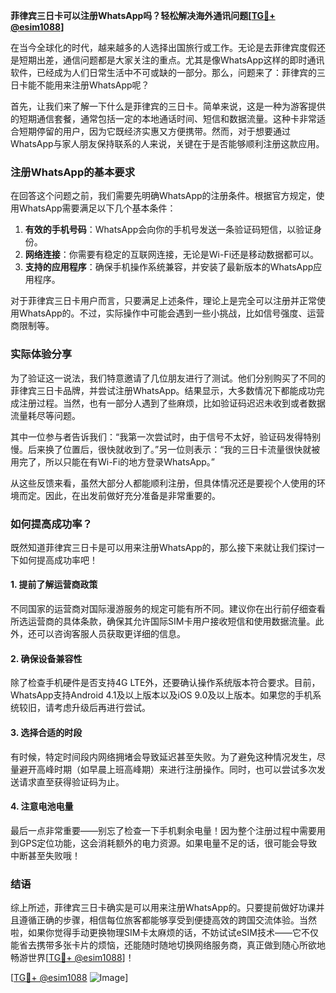 **菲律宾三日卡可以注册WhatsApp吗？轻松解决海外通讯问题[[TG💪+ @esim1088](https://t.me/s/esim1088)]**

在当今全球化的时代，越来越多的人选择出国旅行或工作。无论是去菲律宾度假还是短期出差，通信问题都是大家关注的重点。尤其是像WhatsApp这样的即时通讯软件，已经成为人们日常生活中不可或缺的一部分。那么，问题来了：菲律宾的三日卡能不能用来注册WhatsApp呢？

首先，让我们来了解一下什么是菲律宾的三日卡。简单来说，这是一种为游客提供的短期通信套餐，通常包括一定的本地通话时间、短信和数据流量。这种卡非常适合短期停留的用户，因为它既经济实惠又方便携带。然而，对于想要通过WhatsApp与家人朋友保持联系的人来说，关键在于是否能够顺利注册这款应用。

### 注册WhatsApp的基本要求

在回答这个问题之前，我们需要先明确WhatsApp的注册条件。根据官方规定，使用WhatsApp需要满足以下几个基本条件：

1. **有效的手机号码**：WhatsApp会向你的手机号发送一条验证码短信，以验证身份。
2. **网络连接**：你需要有稳定的互联网连接，无论是Wi-Fi还是移动数据都可以。
3. **支持的应用程序**：确保手机操作系统兼容，并安装了最新版本的WhatsApp应用程序。

对于菲律宾三日卡用户而言，只要满足上述条件，理论上是完全可以注册并正常使用WhatsApp的。不过，实际操作中可能会遇到一些小挑战，比如信号强度、运营商限制等。

### 实际体验分享

为了验证这一说法，我们特意邀请了几位朋友进行了测试。他们分别购买了不同的菲律宾三日卡品牌，并尝试注册WhatsApp。结果显示，大多数情况下都能成功完成注册过程。当然，也有一部分人遇到了些麻烦，比如验证码迟迟未收到或者数据流量耗尽等问题。

其中一位参与者告诉我们：“我第一次尝试时，由于信号不太好，验证码发得特别慢。后来换了位置后，很快就收到了。”另一位则表示：“我的三日卡流量很快就被用完了，所以只能在有Wi-Fi的地方登录WhatsApp。”

从这些反馈来看，虽然大部分人都能顺利注册，但具体情况还是要视个人使用的环境而定。因此，在出发前做好充分准备是非常重要的。

### 如何提高成功率？

既然知道菲律宾三日卡是可以用来注册WhatsApp的，那么接下来就让我们探讨一下如何提高成功率吧！

#### 1. 提前了解运营商政策

不同国家的运营商对国际漫游服务的规定可能有所不同。建议你在出行前仔细查看所选运营商的具体条款，确保其允许国际SIM卡用户接收短信和使用数据流量。此外，还可以咨询客服人员获取更详细的信息。

#### 2. 确保设备兼容性

除了检查手机硬件是否支持4G LTE外，还要确认操作系统版本符合要求。目前，WhatsApp支持Android 4.1及以上版本以及iOS 9.0及以上版本。如果您的手机系统较旧，请考虑升级后再进行尝试。

#### 3. 选择合适的时段

有时候，特定时间段内网络拥堵会导致延迟甚至失败。为了避免这种情况发生，尽量避开高峰时期（如早晨上班高峰期）来进行注册操作。同时，也可以尝试多次发送请求直至获得验证码为止。

#### 4. 注意电池电量

最后一点非常重要——别忘了检查一下手机剩余电量！因为整个注册过程中需要用到GPS定位功能，这会消耗额外的电力资源。如果电量不足的话，很可能会导致中断甚至失败哦！

### 结语

综上所述，菲律宾三日卡确实是可以用来注册WhatsApp的。只要提前做好功课并且遵循正确的步骤，相信每位旅客都能够享受到便捷高效的跨国交流体验。当然啦，如果你觉得手动更换物理SIM卡太麻烦的话，不妨试试eSIM技术——它不仅能省去携带多张卡片的烦恼，还能随时随地切换网络服务商，真正做到随心所欲地畅游世界[[TG💪+ @esim1088](https://t.me/s/esim1088)]！

[[TG💪+ @esim1088](https://t.me/s/esim1088) ![Image](https://i.postimg.cc/4NQfJmqS/Snipaste-2025-05-13-00-14-12.png)]